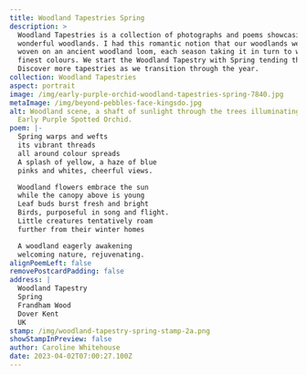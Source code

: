 ```yaml
---
title: Woodland Tapestries Spring
description: >
  Woodland Tapestries is a collection of photographs and poems showcasing our
  wonderful woodlands. I had this romantic notion that our woodlands were being
  woven on an ancient woodland loom, each season taking it in turn to weave its
  finest colours. We start the Woodland Tapestry with Spring tending the loom.
  Discover more tapestries as we transition through the year. 
collection: Woodland Tapestries
aspect: portrait
image: /img/early-purple-orchid-woodland-tapestries-spring-7840.jpg
metaImage: /img/beyond-pebbles-face-kingsdo.jpg
alt: Woodland scene, a shaft of sunlight through the trees illuminating a single
  Early Purple Spotted Orchid.
poem: |-
  Spring warps and wefts 
  its vibrant threads
  all around colour spreads
  A splash of yellow, a haze of blue
  pinks and whites, cheerful views.

  Woodland flowers embrace the sun 
  while the canopy above is young
  Leaf buds burst fresh and bright
  Birds, purposeful in song and flight.
  Little creatures tentatively roam 
  further from their winter homes 

  A woodland eagerly awakening 
  welcoming nature, rejuvenating.
alignPoemLeft: false
removePostcardPadding: false
address: |
  Woodland Tapestry
  Spring
  Frandham Wood
  Dover Kent
  UK
stamp: /img/woodland-tapestry-spring-stamp-2a.png
showStampInPreview: false
author: Caroline Whitehouse
date: 2023-04-02T07:00:27.100Z
---
```

